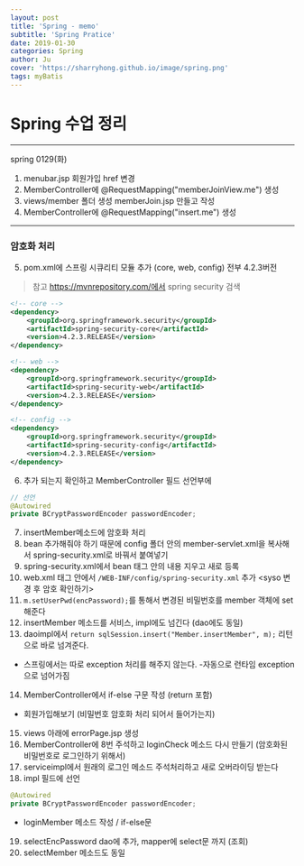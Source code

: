 ```yaml
---
layout: post
title: 'Spring - memo'
subtitle: 'Spring Pratice'
date: 2019-01-30
categories: Spring
author: Ju
cover: 'https://sharryhong.github.io/image/spring.png'
tags: myBatis
---
```


# Spring 수업 정리

---

spring 0129(화)

1. menubar.jsp 회원가입 href 변경
2. MemberController에 @RequestMapping("memberJoinView.me") 생성
3. views/member 폴더 생성 memberJoin.jsp 만들고 작성
4. MemberController에 @RequestMapping("insert.me") 생성

---

### 암호화 처리

5. pom.xml에 스프링 시큐리티 모듈 추가 (core, web, config) 전부 4.2.3버전

> 참고 https://mvnrepository.com/에서 spring security 검색


``` xml
<!-- core -->
<dependency>
    <groupId>org.springframework.security</groupId>
    <artifactId>spring-security-core</artifactId>
    <version>4.2.3.RELEASE</version>
</dependency>

<!-- web -->
<dependency>
    <groupId>org.springframework.security</groupId>
    <artifactId>spring-security-web</artifactId>
    <version>4.2.3.RELEASE</version>
</dependency>

<!-- config -->
<dependency>
    <groupId>org.springframework.security</groupId>
    <artifactId>spring-security-config</artifactId>
    <version>4.2.3.RELEASE</version>
</dependency>
```

6. 추가 되는지 확인하고 MemberController 필드 선언부에

``` java
// 선언
@Autowired
private BCryptPasswordEncoder passwordEncoder;
```

7. insertMember메소드에 암호화 처리
8. bean 추가해줘야 하기 때문에 config 폴더 안의 member-servlet.xml을 복사해서 spring-security.xml로 바꿔서 붙여넣기
9. spring-security.xml에서 bean 태그 안의 내용 지우고 새로 등록
10. web.xml <param-value>태그 안에서 `/WEB-INF/config/spring-security.xml` 추가 <syso 변경 후 암호 확인하기>
11. `m.setUserPwd(encPassword);`를 통해서 변경된 비밀번호를 member 객체에 set 해준다
12. insertMember 메소드를 서비스, impl에도 넘긴다 (dao에도 동일)
13. daoimpl에서 `return sqlSession.insert("Member.insertMember", m);` 리턴으로 바로 넘겨준다.

- 스프링에서는 따로 exception 처리를 해주지 않는다.
  -자동으로 런타임 exception 으로 넘어가짐


14. MemberController에서 if-else 구문 작성 (return 포함)
  - 회원가입해보기 (비밀번호 암호화 처리 되어서 들어가는지)
15. views 아래에 errorPage.jsp 생성
16. MemberController에 8번 주석하고 loginCheck 메소드 다시 만들기 (암호화된 비밀번호로 로그인하기 위해서)
17. serviceimpl에서 원래의 로그인 메소드 주석처리하고 새로 오버라이딩 받는다
18. impl 필드에 선언

``` java
@Autowired
private BCryptPasswordEncoder passwordEncoder;
```

- loginMember 메소드 작성 / if-else문

19. selectEncPassword dao에 추가, mapper에 select문 까지 (조회)
20. selectMember 메소드도 동일


​
